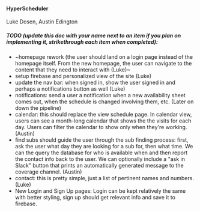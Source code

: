 #### HyperScheduler
Luke Dosen, Austin Edington

##### TODO (update this doc with your name next to an item if you plan on implementing it, strikethrough each item when completed):

- ~homepage rework (the user should land on a login page instead of the homepage itself. From the new homepage, the user can navigate to the content that they need to interact with (Luke)~
- setup firebase and personalized view of the site (Luke)
- update the nav bar: when signed in, show the user signed in and perhaps a notifications button as well (Luke)
- notifications: send a user a notification when a new availability sheet comes out, when the schedule is changed involving them, etc. (Later on down the pipeline)
- calendar: this should replace the view schedule page. In calendar view, users can see a month-long calendar that shows the the visits for each day. Users can filter the calendar to show only when they're working. (Austin)
- find subs should guide the user through the sub finding process: first, ask the user what day they are looking for a sub for, then what time. We can the query the database for who is available when and then report the contact info back to the user. We can optionally include a "ask in Slack" button that prints an automatically generated message to the coverage channel. (Austin)
- contact: this is pretty simple, just a list of pertinent names and numbers. (Luke)
- New Login and Sign Up pages: Login can be kept relatively the same with better styling, sign up should get relevant info and save it to firebase. 

